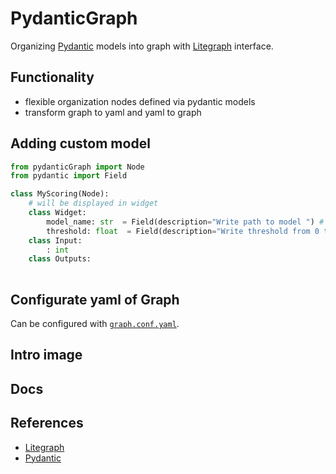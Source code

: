 # PydanticGraph
Organizing [Pydantic](https://github.com/jagenjo/litegraph.js/tree/master) models into graph with [Litegraph](https://github.com/jagenjo/litegraph.js/tree/master) interface.


## Functionality 
- flexible organization nodes defined via pydantic models
- transform graph to yaml and yaml to graph  


## Adding custom model

```python
from pydanticGraph import Node
from pydantic import Field

class MyScoring(Node):
    # will be displayed in widget
    class Widget:
        model_name: str  = Field(description="Write path to model ") # add description to your . They will be displayed in UI
        threshold: float  = Field(description="Write threshold from 0 to 1")
    class Input:
        : int
    class Outputs:
        
```
## Configurate yaml of Graph 
Can be configured with [`graph.conf.yaml`](graph.conf.yaml).


## Intro image

## Docs


## References
- [Litegraph](https://github.com/jagenjo/litegraph.js/tree/master)
- [Pydantic](https://github.com/jagenjo/litegraph.js/tree/master)
